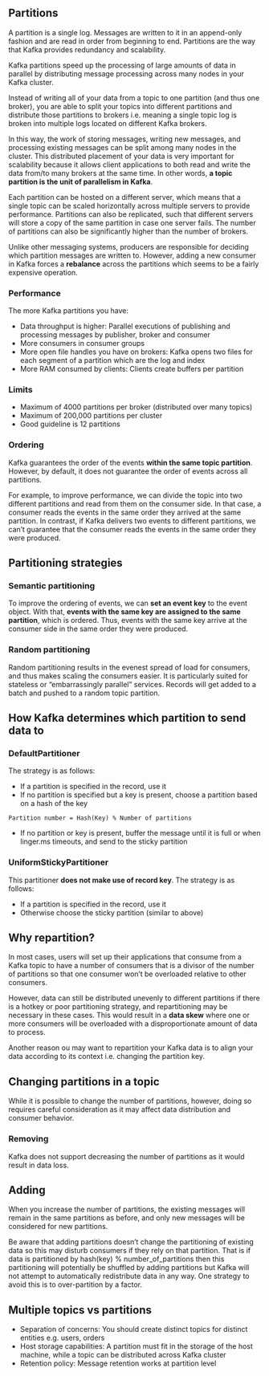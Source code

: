## Partitions

A partition is a single log. Messages are written to it in an append-only fashion and are read in order from beginning to end. Partitions are the way that Kafka provides redundancy and scalability.

Kafka partitions speed up the processing of large amounts of data in parallel by distributing message processing across many nodes in your Kafka cluster.

Instead of writing all of your data from a topic to one partition (and thus one broker), you are able to split your topics into different partitions and distribute those partitions to brokers i.e. meaning a single topic log is broken into multiple logs located on different Kafka brokers.

In this way, the work of storing messages, writing new messages, and processing existing messages can be split among many nodes in the cluster. This distributed placement of your data is very important for scalability because it allows client applications to both read and write the data from/to many brokers at the same time. In other words, **a topic partition is the unit of parallelism in Kafka**.

Each partition can be hosted on a different server, which means that a single topic can be scaled horizontally across multiple servers to provide performance. Partitions can also be replicated, such that different servers will store a copy of the same partition in case one server fails. The number of partitions can also be significantly higher than the number of brokers.

Unlike other messaging systems, producers are responsible for deciding which partition messages are written to. However, adding a new consumer in Kafka forces a **rebalance** across the partitions which seems to be a fairly expensive operation.

### Performance

The more Kafka partitions you have:

- Data throughput is higher: Parallel executions of publishing and processing messages by publisher, broker and consumer
- More consumers in consumer groups
- More open file handles you have on brokers: Kafka opens two files for each segment of a partition which are the log and index
- More RAM consumed by clients: Clients create buffers per partition

### Limits

- Maximum of 4000 partitions per broker (distributed over many topics)
- Maximum of 200,000 partitions per cluster
- Good guideline is 12 partitions

### Ordering

Kafka guarantees the order of the events **within the same topic partition**. However, by default, it does not guarantee the order of events across all partitions.

For example, to improve performance, we can divide the topic into two different partitions and read from them on the consumer side. In that case, a consumer reads the events in the same order they arrived at the same partition. In contrast, if Kafka delivers two events to different partitions, we can’t guarantee that the consumer reads the events in the same order they were produced.

## Partitioning strategies

### Semantic partitioning

To improve the ordering of events, we can **set an event key** to the event object. With that, **events with the same key are assigned to the same partition**, which is ordered. Thus, events with the same key arrive at the consumer side in the same order they were produced.

### Random partitioning

Random partitioning results in the evenest spread of load for consumers, and thus makes scaling the consumers easier. It is particularly suited for stateless or “embarrassingly parallel” services. Records will get added to a batch and pushed to a random topic partition.

## How Kafka determines which partition to send data to

### DefaultPartitioner

The strategy is as follows:

- If a partition is specified in the record, use it
- If no partition is specified but a key is present, choose a partition based on a hash of the key

```
Partition number = Hash(Key) % Number of partitions
```

- If no partition or key is present, buffer the message until it is full or when linger.ms timeouts, and send to the sticky partition

### UniformStickyPartitioner

This partitioner **does not make use of record key**. The strategy is as follows:

- If a partition is specified in the record, use it
- Otherwise choose the sticky partition (similar to above)

## Why repartition?

In most cases, users will set up their applications that consume from a Kafka topic to have a number of consumers that is a divisor of the number of partitions so that one consumer won’t be overloaded relative to other consumers.

However, data can still be distributed unevenly to different partitions if there is a hotkey or poor partitioning strategy, and repartitioning may be necessary in these cases. This would result in a **data skew** where one or more consumers will be overloaded with a disproportionate amount of data to process.

Another reason ou may want to repartition your Kafka data is to align your data according to its context i.e. changing the partition key.

## Changing partitions in a topic

While it is possible to change the number of partitions, however, doing so requires careful consideration as it may affect data distribution and consumer behavior.

### Removing

Kafka does not support decreasing the number of partitions as it would result in data loss.

## Adding

When you increase the number of partitions, the existing messages will remain in the same partitions as before, and only new messages will be considered for new partitions.

Be aware that adding partitions doesn’t change the partitioning of existing data so this may disturb consumers if they rely on that partition. That is if data is partitioned by hash(key) % number_of_partitions then this partitioning will potentially be shuffled by adding partitions but Kafka will not attempt to automatically redistribute data in any way. One strategy to avoid this is to over-partition by a factor.

## Multiple topics vs partitions

- Separation of concerns: You should create distinct topics for distinct entities e.g. users, orders
- Host storage capabilities: A partition must fit in the storage of the host machine, while a topic can be distributed across Kafka cluster
- Retention policy: Message retention works at partition level
